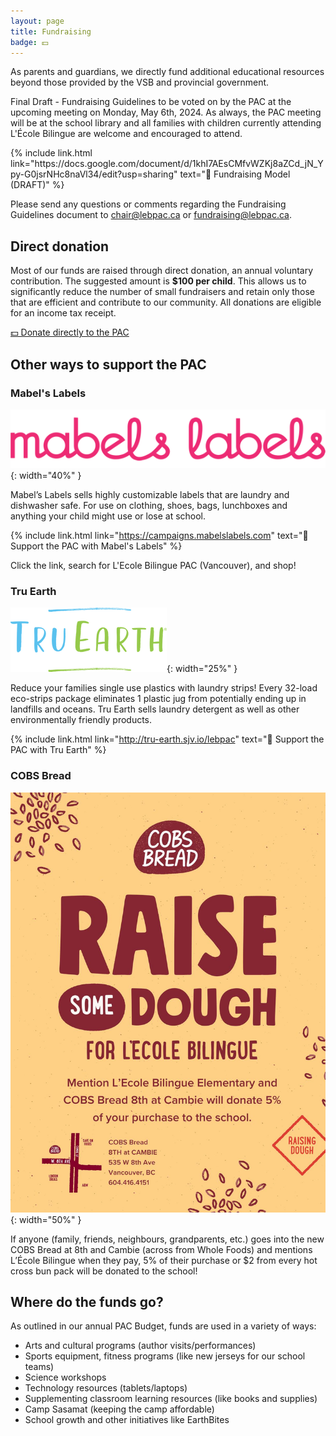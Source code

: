 ```yaml
---
layout: page
title: Fundraising
badge: 💵
---
```


As parents and guardians, we directly fund additional educational resources beyond those provided by the VSB and provincial government.

<div class="message-highlight align-left">
<p>Final Draft - Fundraising Guidelines to be voted on by the PAC at the upcoming meeting on Monday, May 6th, 2024. As always, the PAC meeting will be at the school library and all families with children currently attending L'École Bilingue are welcome and encouraged to attend.</p>
{% include link.html link="https://docs.google.com/document/d/1khI7AEsCMfvWZKj8aZCd_jN_Ypy-G0jsrNHc8naVl34/edit?usp=sharing" text="📄 Fundraising Model (DRAFT)" %}
<p>Please send any questions or comments regarding the Fundraising Guidelines document to <a href="mailto:chair@lebpac.ca">chair@lebpac.ca</a> or <a href="mailto:fundraising@lebpac.ca">fundraising@lebpac.ca</a>.</p>
</div>

## Direct donation

Most of our funds are raised through direct donation, an annual voluntary contribution. The suggested amount is **$100 per child**. This allows us to significantly reduce the number of small fundraisers and retain only those that are efficient and contribute to our community. All donations are eligible for an income tax receipt.

<a class="message message-icon" href="{% link donate.md %}">
  💵 Donate directly to the PAC
</a>

## Other ways to support the PAC

### Mabel's Labels

![Mabel's Labels](/assets/img/fundraising_mabelslabels.png){: width="40%" }

Mabel’s Labels sells highly customizable labels that are laundry and dishwasher safe. For use on clothing, shoes, bags, lunchboxes and anything your child might use or lose at school.

{% include link.html link="https://campaigns.mabelslabels.com" text="🔗 Support the PAC with Mabel's Labels" %}

Click the link, search for L'Ecole Bilingue PAC (Vancouver), and shop!

### Tru Earth

![Tru Earth](/assets/img/fundraising_truearth.png){: width="25%" }

Reduce your families single use plastics with laundry strips! Every 32-load eco-strips package eliminates 1 plastic jug from potentially ending up in landfills and oceans. Tru Earth sells laundry detergent as well as other environmentally friendly products.

{% include link.html link="http://tru-earth.sjv.io/lebpac" text="🔗 Support the PAC with Tru Earth" %}

### COBS Bread

![COBS Bread](/assets/img/fundraising_cobs.jpeg){: width="50%" }

If anyone (family, friends, neighbours, grandparents, etc.) goes into the new COBS Bread at 8th and Cambie (across from Whole Foods) and mentions L’École Bilingue when they pay, 5% of their purchase or $2 from every hot cross bun pack will be donated to the school!

## Where do the funds go?

As outlined in our annual PAC Budget, funds are used in a variety of ways:

* Arts and cultural programs (author visits/performances)
* Sports equipment, fitness programs (like new jerseys for our school teams)
* Science workshops
* Technology resources (tablets/laptops)
* Supplementing classroom learning resources (like books and supplies)
* Camp Sasamat (keeping the camp affordable)
* School growth and other initiatives like EarthBites